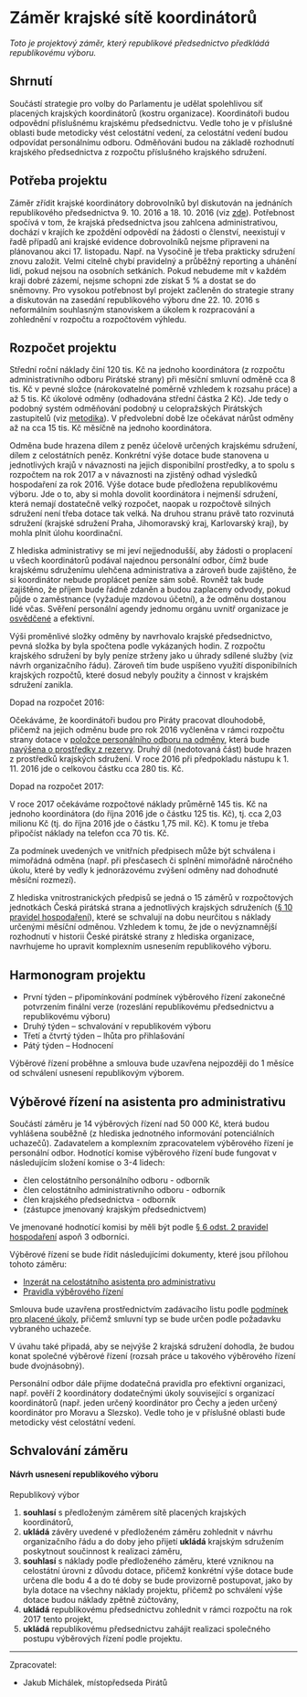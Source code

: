 Záměr krajské sítě koordinátorů
========================

*Toto je projektový záměr, který republikové předsednictvo předkládá republikovému výboru.*

Shrnutí
-------

Součástí strategie pro volby do Parlamentu je udělat spolehlivou síť placených krajských koordinátorů (kostru organizace). Koordinátoři budou odpovědní příslušnému krajskému předsednictvu. Vedle toho je v příslušné oblasti bude metodicky vést celostátní vedení, za celostátní vedení budou odpovídat personálnímu odboru. Odměňováni budou na základě rozhodnutí krajského předsednictva z rozpočtu příslušného krajského sdružení. 

Potřeba projektu
--------------

Záměr zřídit krajské koordinátory dobrovolníků byl diskutován na jednáních republikového předsednictva 9. 10. 2016 a 18. 10. 2016 (viz [zde](https://forum.pirati.cz/republikove-predsednictvo-f61/zapisy-z-jednani-republikoveho-predsednictva-t35129.html#p473797)). Potřebnost spočívá v tom, že krajská předsednictva jsou zahlcena administrativou, dochází v krajích ke zpoždění odpovědí na žádosti o členství, neexistují v řadě případů ani krajské evidence dobrovolníků nejsme připraveni na plánovanou akci 17. listopadu. Např. na Vysočině je třeba prakticky sdružení znovu založit. Velmi citelně chybí pravidelný a průběžný reporting a uhánění lidí, pokud nejsou na osobních setkáních. Pokud nebudeme mít v každém kraji dobré zázemí, nejsme schopni zde získat 5 % a dostat se do sněmovny. Pro vysokou potřebnost byl projekt začleněn do strategie strany a diskutován na zasedání republikového výboru dne 22. 10. 2016 s neformálním souhlasným stanoviskem a úkolem k rozpracování a zohlednění v rozpočtu a rozpočtovém výhledu. 

Rozpočet projektu
-----------------

Střední roční náklady činí 120 tis. Kč na jednoho koordinátora (z rozpočtu administrativního odboru Pirátské strany) při měsíční smluvní odměně cca 8 tis. Kč v pevné složce (nárokovatelné poměrně vzhledem k rozsahu práce) a až 5 tis. Kč úkolové odměny (odhadována střední částka 2 Kč). Jde tedy o podobný systém odměňování podobný u celopražských Pirátských zastupitelů (viz [metodika][metodika]). V předvolební době lze očekávat nárůst odměny až na cca 15 tis. Kč měsíčně na jednoho koordinátora. 

[metodika]: https://redmine.pirati.cz/projects/kspraha/wiki/Odm%C4%9B%C5%88ov%C3%A1n%C3%AD 

Odměna bude hrazena dílem z peněz účelově určených krajskému sdružení, dílem z celostátních peněz. Konkrétní výše dotace bude stanovena u jednotlivých krajů v návaznosti na jejich disponibilní prostředky, a to spolu s rozpočtem na rok 2017 a v návaznosti na zjistěný odhad výsledků hospodaření za rok 2016. Výše dotace bude předložena republikovému výboru. Jde o to, aby si mohla dovolit koordinátora i nejmenší sdružení, která nemají dostatečně velký rozpočet, naopak u rozpočtově silných sdružení není třeba dotace tak velká. Na druhou stranu právě tato rozvinutá sdružení (krajské sdružení Praha, Jihomoravský kraj, Karlovarský kraj),  by mohla plnit úlohu koordinační. 

Z hlediska administrativy se mi jeví nejjednodušší, aby žádosti o proplacení u všech koordinátorů podával najednou personální odbor, čímž bude krajskému sdruženímu ulehčena administrativa a zároveň bude zajištěno, že si koordinátor nebude proplácet peníze sám sobě. Rovněž tak bude zajištěno, že příjem bude řádně zdaněn a budou zaplaceny odvody, pokud půjde o zaměstnance (vyžaduje mzdovou účetní), a že odměnu dostanou lidé včas. Svěření personální agendy jednomu orgánu uvnitř organizace je [osvědčené](https://managementmania.com/cs/personalistika-a-lidske-zdroje) a efektivní. 

Výši proměnlivé složky odměny by navrhovalo krajské předsednictvo, pevná složka by byla spočtena podle vykázaných hodin. Z rozpočtu krajského sdružení by byly peníze strženy jako u úhrady sdílené služby (viz návrh organizačního řádu). Zároveň tím bude uspíšeno využití disponibilních krajských rozpočtů, které dosud nebyly použity a činnost v krajském sdružení zanikla. 

Dopad na rozpočet 2016:

Očekáváme, že koordinátoři budou pro Piráty pracovat dlouhodobě, přičemž na jejich odměnu bude pro rok 2016 vyčleněna v rámci rozpočtu strany dotace v [položce personálního odboru na odměny](https://www.pirati.cz/fo/hospodareni2016/rozpocty/strana/212900003), která bude [navýšena o prostředky z rezervy](https://www.pirati.cz/fo/hospodareni2016/rozpocty/strana/212500100). Druhý díl (nedotovaná část) bude hrazen z prostředků krajských sdružení. V roce 2016 při předpokladu nástupu k 1. 11. 2016 jde o celkovou částku cca 280 tis. Kč.

Dopad na rozpočet 2017:

V roce 2017 očekáváme rozpočtové náklady průměrně 145 tis. Kč na jednoho koordinátora (do října 2016 jde o částku 125 tis. Kč), tj. cca 2,03 milionu Kč (tj. do října 2016 jde o částku 1,75 mil. Kč). K tomu je třeba připočíst náklady na telefon cca 70 tis. Kč.

Za podmínek uvedených ve vnitřních předpisech může být schválena i mimořádná odměna (např. při přesčasech či splnění mimořádně náročného úkolu, které by vedly k jednorázovému zvýšení odměny nad dohodnuté měsíční rozmezí).

[podbor]: https://www.pirati.cz/fo/hospodareni2016/rozpocty/strana/212600003

Z hlediska vnitrostranických předpisů se jedná o 15 záměrů v rozpočtových jednotkách Česká pirátská strana a jednotlivých krajských sdruženích ([§ 10 pravidel hospodaření][prah]), které se schvalují na dobu neurčitou s náklady určenými měsíční odměnou. Vzhledem k tomu, že jde o nevýznamnější rozhodnutí v historii České pirátské strany z hlediska organizace, navrhujeme ho upravit komplexním usnesením republikového výboru.

[prah]: https://www.pirati.cz/rules/prah

Harmonogram projektu
--------------------

* První týden – připomínkování podmínek výběrového řízení zakonečné potvrzením finální verze (rozeslání republikovému předsednictvu a republikovému výboru)
* Druhý týden – schvalování v republikovém výboru
* Třetí a čtvrtý týden – lhůta pro přihlašování
* Pátý týden – Hodnocení

Výběrové řízení proběhne a smlouva bude uzavřena nejpozději do 1 měsíce od schválení usnesení republikovým výborem.

Výběrové řízení na asistenta pro administrativu
----------------

Součástí záměru je 14 výběrových řízení nad 50 000 Kč, která budou vyhlášena souběžně (z hlediska jednotného informování potenciálních uchazečů). Zadavatelem a komplexním zpracovatelem výběrového řízení je personální odbor. Hodnotící komise výběrového řízení bude fungovat v následujícím složení komise o 3-4 lidech: 

* člen celostátního personálního odboru - odborník
* člen celostátního administrativního odboru - odborník
* člen krajského předsednictva - odborník
* (zástupce jmenovaný krajským předsednictvem)

Ve jmenované hodnotící komisi by měli být podle [§ 6 odst. 2 pravidel hospodaření](https://www.pirati.cz/rules/prah#vyberova_rizeni) aspoň 3 odborníci.

Výběrové řízení se bude řídit následujícími dokumenty, které jsou přílohou tohoto záměru:

* [Inzerát na celostátního asistenta pro administrativu](README.md)
* [Pravidla výběrového řízení](pravidla.md)

Smlouva bude uzavřena prostřednictvím zadávacího listu podle [podmínek pro placené úkoly](https://github.com/pirati-cz/sablony/blob/4b07ba675434ee634c527909d537122264cc712e/ukoly/podminky/podminky.md), přičemž smluvní typ se bude určen podle požadavku vybraného uchazeče.

V úvahu také připadá, aby se nejvýše 2 krajská sdružení dohodla, že budou konat společné výběrové řízení (rozsah práce u takového výběrového řízení bude dvojnásobný). 

Personální odbor dále přijme dodatečná pravidla pro efektivní organizaci, např. pověří 2 koordinátory dodatečnými úkoly související s organizací koordinátorů (např. jeden určený koordinátor pro Čechy a jeden určený koordinátor pro Moravu a Slezsko). Vedle toho je v příslušné oblasti bude metodicky vést celostátní vedení. 


Schvalování záměru
------------------

#### Návrh usnesení republikového výboru

Republikový výbor

1. **souhlasí** s předloženým záměrem sítě placených krajských koordinátorů, 
2. **ukládá** závěry uvedené v předloženém záměru zohlednit v návrhu organizačního řádu a do doby jeho přijetí **ukládá** krajským sdružením poskytnout součinnost k realizaci záměru,
3. **souhlasí** s náklady podle předloženého záměru, které vzniknou na celostátní úrovni z důvodu dotace, přičemž konkrétní výše dotace bude určena dle bodu 4 a do té doby se bude provizorně postupovat, jako by byla dotace na všechny náklady projektu, přičemž po schválení výše dotace budou náklady zpětně zúčtovány,
4. **ukládá** republikovému předsednictvu zohlednit v rámci rozpočtu na rok 2017 tento projekt,
5. **ukládá** republikovému předsednictvu zahájit realizaci společného postupu výběrových řízení podle projektu.

---

Zpracovatel:

* Jakub Michálek, místopředseda Pirátů
